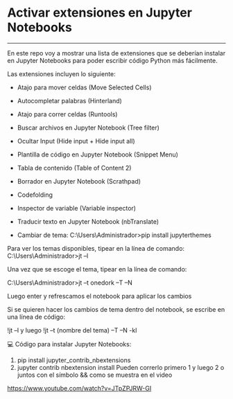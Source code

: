 # Activar extensiones en Jupyter Notebooks
------

En este repo voy a mostrar una lista de extensiones que se deberían instalar en Jupyter Notebooks para poder escribir código Python más fácilmente. 

Las extensiones incluyen lo siguiente: 

- Atajo para mover celdas (Move Selected Cells) 

- Autocompletar palabras (Hinterland) 

- Atajo para correr celdas (Runtools) 

- Buscar archivos en Jupyter Notebook (Tree filter) 

- Ocultar Input (Hide input + Hide input all) 

- Plantilla de código en Jupyter Notebook (Snippet Menu) 

- Tabla de contenido (Table of Content 2) 

- Borrador en Jupyter Notebook (Scrathpad) 

- Codefolding 

- Inspector de variable (Variable inspector) 

- Traducir texto en Jupyter Notebook (nbTranslate) 

- Cambiar de tema: C:\Users\Administrador>pip install jupyterthemes

Para ver los temas disponibles, tipear en la línea de comando: C:\Users\Administrador>jt –l

Una vez que se escoge el tema, tipear en la línea de comando:  

C:\Users\Administrador>jt –t onedork –T –N

Luego enter y refrescamos el notebook para aplicar los cambios

Si se quieren hacer los cambios de tema dentro del notebook, se escribe en una línea de código:

!jt –l y luego !jt –t (nombre del tema) –T –N -kl


💻 Código para instalar Jupyter Notebooks: 

1. pip install jupyter_contrib_nbextensions 
2. jupyter contrib nbextension install 
Pueden correrlo primero 1 y luego 2 o juntos con el símbolo && como se muestra en el video

https://www.youtube.com/watch?v=JTpZPJRW-GI

